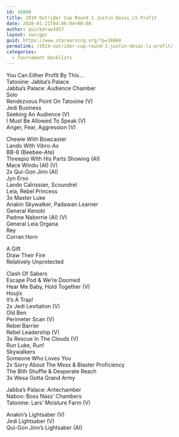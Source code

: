 ```yaml
---
id: 16860
title: 2019 Outrider Cup Round 1 Justin Desai LS Profit
date: 2020-01-21T04:06:04+00:00
author: quickdraw3457
layout: swccgpc
guid: https://www.starwarsccg.org/?p=16860
permalink: /2019-outrider-cup-round-1-justin-desai-ls-profit/
categories:
  - Tournament Decklists
---
```

You Can Either Profit By This&#8230;  
Tatooine: Jabba&#8217;s Palace  
Jabba&#8217;s Palace: Audience Chamber  
Solo  
Rendezvous Point On Tatooine (V)  
Jedi Business  
Seeking An Audience (V)  
I Must Be Allowed To Speak (V)  
Anger, Fear, Aggression (V)  
  
Chewie With Bowcaster  
Lando With Vibro-Ax  
BB-8 (Beebee-Ate)  
Threepio With His Parts Showing (AI)  
Mace Windu (AI) (V)  
2x Qui-Gon Jinn (AI)  
Jyn Erso  
Lando Calrissian, Scoundrel  
Leia, Rebel Princess  
3x Master Luke  
Anakin Skywalker, Padawan Learner  
General Kenobi  
Padme Naberrie (AI) (V)  
General Leia Organa  
Rey  
Corran Horn  
  
A Gift  
Draw Their Fire  
Relatively Unprotected  
  
Clash Of Sabers  
Escape Pod & We&#8217;re Doomed  
Hear Me Baby, Hold Together (V)  
Houjix  
It&#8217;s A Trap!  
2x Jedi Levitation (V)  
Old Ben  
Perimeter Scan (V)  
Rebel Barrier  
Rebel Leadership (V)  
3x Rescue In The Clouds (V)  
Run Luke, Run!  
Skywalkers  
Someone Who Loves You  
2x Sorry About The Mess & Blaster Proficiency  
The Bith Shuffle & Desperate Reach  
3x Wesa Gotta Grand Army  
  
Jabba&#8217;s Palace: Antechamber  
Naboo: Boss Nass&#8217; Chambers  
Tatooine: Lars&#8217; Moisture Farm (V)  
  
Anakin&#8217;s Lightsaber (V)  
Jedi Lightsaber (V)  
Qui-Gon Jinn&#8217;s Lightsaber (AI)